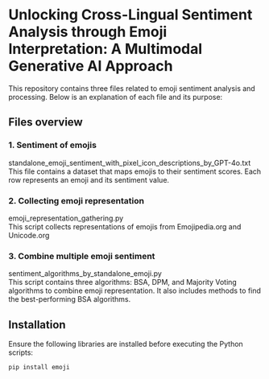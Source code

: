 # Unlocking Cross-Lingual Sentiment Analysis through Emoji Interpretation: A Multimodal Generative AI Approach
This repository contains three files related to emoji sentiment analysis and processing. Below is an explanation of each file and its purpose:


## Files overview

### 1. Sentiment of emojis  
standalone_emoji_sentiment_with_pixel_icon_descriptions_by_GPT-4o.txt  
This file contains a dataset that maps emojis to their sentiment scores. Each row represents an emoji and its sentiment value.  
### 2. Collecting emoji representation  
emoji_representation_gathering.py  
This script collects representations of emojis from Emojipedia.org and Unicode.org  
### 3. Combine multiple emoji sentiment  
sentiment_algorithms_by_standalone_emoji.py  
This script contains three algorithms: BSA, DPM, and Majority Voting algorithms to combine emoji representation. It also includes methods to find the best-performing BSA algorithms.  
## Installation

Ensure the following libraries are installed before executing the Python scripts:

```bash
pip install emoji
